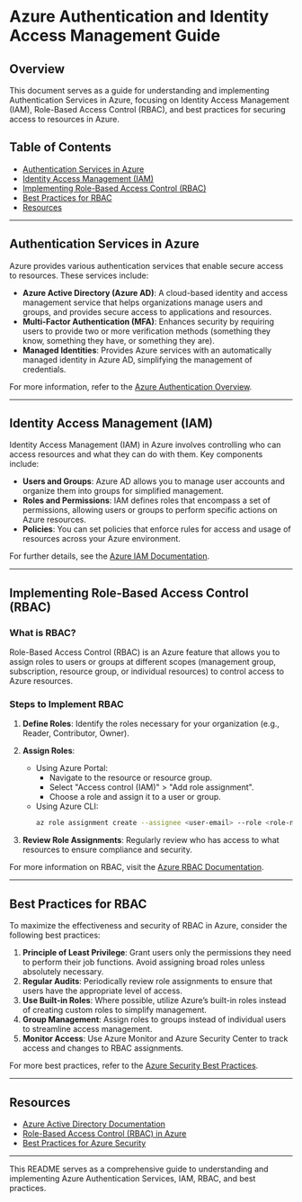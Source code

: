 # Azure Authentication and Identity Access Management Guide

## Overview
This document serves as a guide for understanding and implementing Authentication Services in Azure, focusing on Identity Access Management (IAM), Role-Based Access Control (RBAC), and best practices for securing access to resources in Azure.

## Table of Contents
- [Authentication Services in Azure](#authentication-services-in-azure)
- [Identity Access Management (IAM)](#identity-access-management-iam)
- [Implementing Role-Based Access Control (RBAC)](#implementing-role-based-access-control-rbac)
- [Best Practices for RBAC](#best-practices-for-rbac)
- [Resources](#resources)

---

## Authentication Services in Azure
Azure provides various authentication services that enable secure access to resources. These services include:

- **Azure Active Directory (Azure AD)**: A cloud-based identity and access management service that helps organizations manage users and groups, and provides secure access to applications and resources.
- **Multi-Factor Authentication (MFA)**: Enhances security by requiring users to provide two or more verification methods (something they know, something they have, or something they are).
- **Managed Identities**: Provides Azure services with an automatically managed identity in Azure AD, simplifying the management of credentials.

For more information, refer to the [Azure Authentication Overview](https://docs.microsoft.com/azure/active-directory/develop/authentication-scenarios).

---

## Identity Access Management (IAM)
Identity Access Management (IAM) in Azure involves controlling who can access resources and what they can do with them. Key components include:

- **Users and Groups**: Azure AD allows you to manage user accounts and organize them into groups for simplified management.
- **Roles and Permissions**: IAM defines roles that encompass a set of permissions, allowing users or groups to perform specific actions on Azure resources.
- **Policies**: You can set policies that enforce rules for access and usage of resources across your Azure environment.

For further details, see the [Azure IAM Documentation](https://docs.microsoft.com/azure/active-directory/fundamentals/active-directory-whatis).

---

## Implementing Role-Based Access Control (RBAC)

### What is RBAC?
Role-Based Access Control (RBAC) is an Azure feature that allows you to assign roles to users or groups at different scopes (management group, subscription, resource group, or individual resources) to control access to Azure resources.

### Steps to Implement RBAC

1. **Define Roles**: Identify the roles necessary for your organization (e.g., Reader, Contributor, Owner).
2. **Assign Roles**:
    - Using Azure Portal:
        - Navigate to the resource or resource group.
        - Select "Access control (IAM)" > "Add role assignment".
        - Choose a role and assign it to a user or group.
    - Using Azure CLI:
      ```bash
      az role assignment create --assignee <user-email> --role <role-name> --scope <scope>
      ```

3. **Review Role Assignments**: Regularly review who has access to what resources to ensure compliance and security.

For more information on RBAC, visit the [Azure RBAC Documentation](https://docs.microsoft.com/azure/role-based-access-control/overview).

---

## Best Practices for RBAC
To maximize the effectiveness and security of RBAC in Azure, consider the following best practices:

1. **Principle of Least Privilege**: Grant users only the permissions they need to perform their job functions. Avoid assigning broad roles unless absolutely necessary.
2. **Regular Audits**: Periodically review role assignments to ensure that users have the appropriate level of access.
3. **Use Built-in Roles**: Where possible, utilize Azure’s built-in roles instead of creating custom roles to simplify management.
4. **Group Management**: Assign roles to groups instead of individual users to streamline access management.
5. **Monitor Access**: Use Azure Monitor and Azure Security Center to track access and changes to RBAC assignments.

For more best practices, refer to the [Azure Security Best Practices](https://docs.microsoft.com/azure/security/fundamentals/best-practices).

---

## Resources
- [Azure Active Directory Documentation](https://docs.microsoft.com/azure/active-directory/)
- [Role-Based Access Control (RBAC) in Azure](https://docs.microsoft.com/azure/role-based-access-control/overview)
- [Best Practices for Azure Security](https://docs.microsoft.com/azure/security/fundamentals/best-practices)

---

This README serves as a comprehensive guide to understanding and implementing Azure Authentication Services, IAM, RBAC, and best practices.
